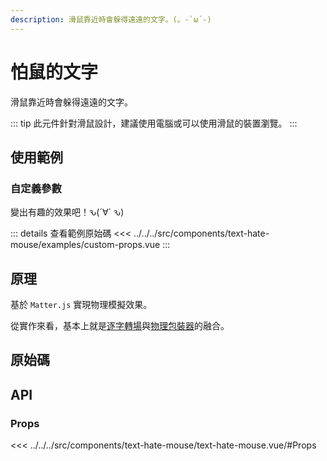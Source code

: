 ```yaml
---
description: 滑鼠靠近時會躲得遠遠的文字。(。-`ω´-)
---
```


<script setup>
import SourceLinkList from '../../../src/components/source-link-list.vue'

import BasicUsage from '../../../src/components/text-hate-mouse/examples/basic-usage.vue'
import MoreCase from '../../../src/components/text-hate-mouse/examples/more-case.vue'
import CustomProps from '../../../src/components/text-hate-mouse/examples/custom-props.vue'
</script>

# 怕鼠的文字 <Badge type="info" text="text" />

滑鼠靠近時會躲得遠遠的文字。

::: tip
此元件針對滑鼠設計，建議使用電腦或可以使用滑鼠的裝置瀏覽。
:::

## 使用範例

<!-- ### 基本用法

「有勞贖！Σ(ˊДˋ;)」

<basic-usage/>

::: details 查看範例原始碼
<<< ../../../src/components/text-hate-mouse/examples/basic-usage.vue
:::

### 不同組合

不同參數有不同效果

<more-case/>

::: details 查看範例原始碼
<<< ../../../src/components/text-hate-mouse/examples/more-case.vue
::: -->

### 自定義參數

變出有趣的效果吧！ԅ(´∀` ԅ)

<custom-props/>

::: details 查看範例原始碼
<<< ../../../src/components/text-hate-mouse/examples/custom-props.vue
:::

## 原理

基於 `Matter.js` 實現物理模擬效果。

從實作來看，基本上就是[逐字轉場](https://chillcomponent.codlin.me/components/text-characters-transition/)與[物理包裝器](https://chillcomponent.codlin.me/components/wrapper-physics/)的融合。

## 原始碼

<source-link-list name="text-hate-mouse"/>

## API

### Props

<<< ../../../src/components/text-hate-mouse/text-hate-mouse.vue/#Props
